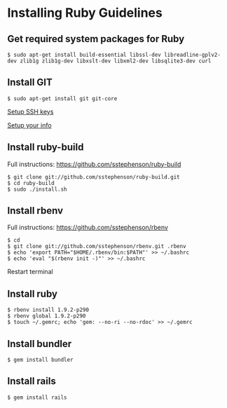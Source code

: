 # Installing Ruby Guidelines

## Get required system packages for Ruby
	$ sudo apt-get install build-essential libssl-dev libreadline-gplv2-dev zlib1g zlib1g-dev libxslt-dev libxml2-dev libsqlite3-dev curl

## Install GIT
	$ sudo apt-get install git git-core
[Setup SSH keys](http://help.github.com/linux-set-up-git/#_set_up_ssh_keys)

[Setup your info](http://help.github.com/linux-set-up-git/#_set_up_your_info)

## Install ruby-build
Full instructions: https://github.com/sstephenson/ruby-build

	$ git clone git://github.com/sstephenson/ruby-build.git
	$ cd ruby-build
	$ sudo ./install.sh

## Install rbenv
Full instructions: https://github.com/sstephenson/rbenv

	$ cd
	$ git clone git://github.com/sstephenson/rbenv.git .rbenv
	$ echo 'export PATH="$HOME/.rbenv/bin:$PATH"' >> ~/.bashrc
	$ echo 'eval "$(rbenv init -)"' >> ~/.bashrc
Restart terminal

## Install ruby
	$ rbenv install 1.9.2-p290
	$ rbenv global 1.9.2-p290
	$ touch ~/.gemrc; echo 'gem: --no-ri --no-rdoc' >> ~/.gemrc

## Install bundler
	$ gem install bundler

## Install rails
	$ gem install rails
